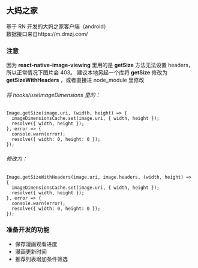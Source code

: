 ## 大妈之家

基于 RN 开发的大妈之家客户端（android）  
数据接口来自https://m.dmzj.com/

### 注意

因为 **react-native-image-viewing** 里用的是 **getSize** 方法无法设置 headers，所以正常情况下图片会 403。
建议本地另起一个库将 **getSize** 修改为 **getSizeWithHeaders** ，或者直接进 node_module 里修改

###### 将 hooks/useImageDimensions 里的：

    Image.getSize(image.uri, (width, height) => {
      imageDimensionsCache.set(image.uri, { width, height });
      resolve({ width, height });
    }, error => {
      console.warn(error);
      resolve({ width: 0, height: 0 });
    });

###### 修改为：

    Image.getSizeWithHeaders(image.uri, image.headers, (width, height) => {
      imageDimensionsCache.set(image.uri, { width, height });
      resolve({ width, height });
    }, error => {
      console.warn(error);
      resolve({ width: 0, height: 0 });
    });

### 准备开发的功能

- 保存漫画观看进度
- 漫画更新时间
- 推荐列表增加条件筛选
